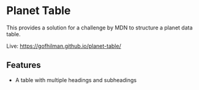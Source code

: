 # Planet Table

This provides a solution for a challenge by MDN to structure a planet data table. 

Live: <https://gofhilman.github.io/planet-table/>

## Features

- A table with multiple headings and subheadings
